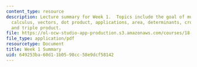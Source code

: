 ```yaml
---
content_type: resource
description: Lecture summary for Week 1.  Topics include the goal of multivariate
  calculus, vectors, dot product, applications, area, determinants, cross product,
  and triple product.
file: https://ol-ocw-studio-app-production.s3.amazonaws.com/courses/18-02-multivariable-calculus-fall-2007/649253ba60d11b0598cc58e9dcf58142_lec_week1.pdf
file_type: application/pdf
resourcetype: Document
title: Week 1 Summary
uid: 649253ba-60d1-1b05-98cc-58e9dcf58142
---
```

